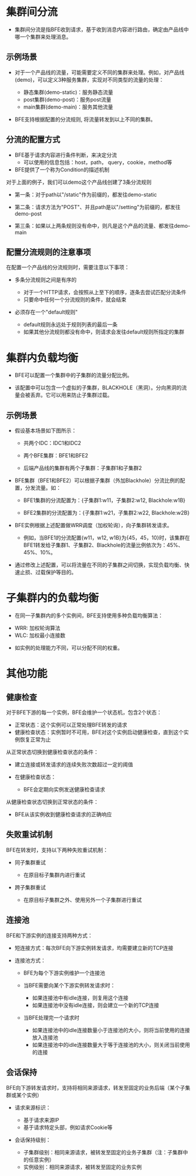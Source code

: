 # 集群间分流

- 集群间分流是指BFE收到请求，基于收到消息内容进行路由，确定由产品线中哪一个集群来处理消息。

## 示例场景

- 对于一个产品线的流量，可能需要定义不同的集群来处理。例如，对产品线(demo)，可以定义3种服务集群，实现对不同类型的流量的处理：

    - 静态集群(demo-static)：服务静态流量
    - post集群(demo-post)：服务post流量
    - main集群(demo-main)：服务其他流量

- BFE支持根据配置的分流规则, 将流量转发到以上不同的集群。

## 分流的配置方式

- BFE基于请求内容进行条件判断，来决定分流
    - 可以使用的信息包括：host，path， query，cookie，method等
- BFE提供了一个称为Condition的描述机制


对于上面的例子，我们可以demo这个产品线创建了3条分流规则

- 第一条：对于path以"/static"作为前缀的，都发往demo-static

- 第二条：请求方法为"POST"、并且path是以"/setting"为前缀的，都发往demo-post

- 第三条：如果以上两条规则没有命中，则凡是这个产品的流量、都发往demo-main

## 配置分流规则的注意事项

在配置一个产品线的分流规则时，需要注意以下事项：

- 多条分流规则之间是有序的

    - 对于一个HTTP请求，会按照从上至下的顺序，逐条去尝试匹配分流条件
    - 只要命中任何一个分流规则的条件，就会结束

- 必须存在一个"default规则"

    - default规则永远处于规则列表的最后一条
    - 如果其他分流规则都没有命中，则请求会发往default规则所指定的集群


# 集群内负载均衡

- BFE可以配置一个集群中的子集群的流量分配比例。

- 该配置中可以包含一个虚拟的子集群，BLACKHOLE（黑洞）。分向黑洞的流量会被丢弃。它可以用来防止子集群过载。

## 示例场景

- 假设基本场景如下图所示：

    - 共两个IDC：IDC1和IDC2

    - 两个BFE集群：BFE1和BFE2

    - 后端产品线的集群有两个子集群：子集群1和子集群2

- BFE集群（BFE1和BFE2）可以根据子集群（外加Blackhole）分流比例的配置，分发流量。如：

    - BFE1集群的分流配置为：{子集群1:w11，子集群2:w12, Blackhole:w1B}

    - BFE2集群的分流配置为：{子集群1:w21，子集群2:w22, Blackhole:w2B}

- BFE实例根据上述配置做WRR调度（加权轮询），向子集群转发请求。

    - 例如，当BFE1的分流配置{w11，w12,
        w1B}为{45，45，10}时，该集群在BFE1转发给子集群1、子集群2、Blackhole的流量比例依次为：45%、45%、10%。

- 通过修改上述配置，可以将流量在不同的子集群之间切换，实现负载均衡、快速止损、过载保护等目的。


# 子集群内的负载均衡

- 在同一子集群内的多个实例间，BFE支持使用多种负载均衡算法：
 * WRR: 加权轮询算法
 * WLC: 加权最小连接数
- 如实例的处理能力不同，可以分配不同的权重。

# 其他功能

## 健康检查

对于BFE下游的每一个实例，BFE会维护一个状态机，包含2个状态：

- 正常状态：这个实例可以正常处理BFE转发的请求
- 健康检查状态：实例暂时不可用，BFE对这个实例启动健康检查，直到这个实例恢复正常为止

从正常状态切换到健康检查状态的条件：

- 建立连接或转发请求的连续失败次数超过一定的阈值

- 在健康检查状态：

    - BFE会定期向实例发送健康检查请求

从健康检查状态切换到正常状态的条件：

- BFE从该实例收到健康检查请求的正确响应


## 失败重试机制

BFE在转发时，支持以下两种失败重试机制：

- 同子集群重试

    - 在原目标子集群内进行重试

- 跨子集群重试

    - 在原目标子集群之外、使用另外一个子集群进行重试


## 连接池

BFE和下游实例的连接支持两种方式：

- 短连接方式：每次BFE向下游实例转发请求，均需要建立新的TCP连接

- 连接池方式：

    - BFE为每个下游实例维护一个连接池

    - 当BFE需要向某个下游实例转发请求时：

        - 如果连接池中有idle连接，则复用这个连接
        - 如果连接池中没有idle连接，则会建立一个新的TCP连接

    - 当BFE处理完一个请求时

        - 如果连接池中的idle连接数量小于连接池的大小，则将当前使用的连接放入连接池
        - 如果连接池中的idle连接数量大于等于连接池的大小，则关闭当前使用的连接

## 会话保持

BFE向下游转发请求时，支持将相同来源请求，转发至固定的业务后端（某个子集群或某个实例）

- 请求来源标识：

    - 基于请求来源IP
    - 基于请求特定头部，例如请求Cookie等

- 会话保持级别：

    - 子集群级别：相同来源请求，被转发至固定的业务子集群（注：子集群中的任意实例）
    - 实例级别：相同来源请求，被转发至固定的业务实例

